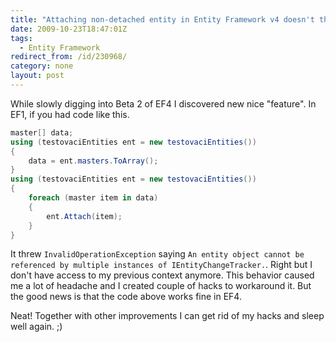 ```yaml
---
title: "Attaching non-detached entity in Entity Framework v4 doesn't throw exception"
date: 2009-10-23T18:47:01Z
tags:
  - Entity Framework
redirect_from: /id/230968/
category: none
layout: post
---
```

While slowly digging into Beta 2 of EF4 I discovered new nice "feature". In EF1, if you had code like this.

```csharp
master[] data;
using (testovaciEntities ent = new testovaciEntities())
{
	data = ent.masters.ToArray();
}
using (testovaciEntities ent = new testovaciEntities())
{
	foreach (master item in data)
	{
		ent.Attach(item);
	}
}
```

It threw `InvalidOperationException` saying `An entity object cannot be referenced by multiple instances of IEntityChangeTracker.`. Right but I don't have access to my previous context anymore. This behavior caused me a lot of headache and I created couple of hacks to workaround it. But the good news is that the code above works fine in EF4.

Neat! Together with other improvements I can get rid of my hacks and sleep well again. ;)